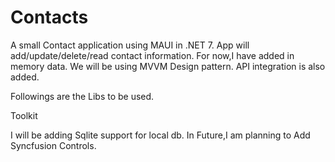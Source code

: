 # Contacts
A small Contact application using MAUI in .NET 7.
App will add/update/delete/read contact information.
For now,I have added in memory data.
We will be using MVVM Design pattern.
API integration is also added.

Followings are the Libs to be used.

Toolkit

I will be adding Sqlite support for local db.
In Future,I am planning to Add Syncfusion Controls.

